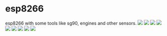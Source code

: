 # esp8266
esp8266 with some tools like sg90, engines and other sensors.
<img src="https://github.com/dgolak/esp8266/blob/master/images/5.jpg">
<img src="https://github.com/dgolak/esp8266/blob/master/images/10.jpg">
<img src="https://github.com/dgolak/esp8266/blob/master/images/15.jpg">
<img src="https://github.com/dgolak/esp8266/blob/master/images/20.jpg">
<img src="https://github.com/dgolak/esp8266/blob/master/images/25.jpg">
<img src="https://github.com/dgolak/esp8266/blob/master/images/30.jpg">
<img src="https://github.com/dgolak/esp8266/blob/master/images/35.jpg">
<img src="https://github.com/dgolak/esp8266/blob/master/images/40.jpg">
<img src="https://github.com/dgolak/esp8266/blob/master/images/50.jpg">
